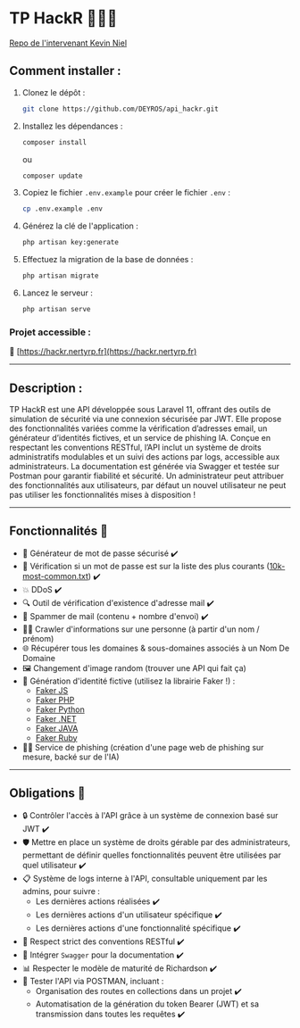 # TP HackR 👨🏻‍💻

[Repo de l'intervenant Kevin Niel](https://github.com/kevinniel/M1-MDS-2425-API)

## Comment installer :

1. Clonez le dépôt :

    ```bash
    git clone https://github.com/DEYROS/api_hackr.git
    ```

2. Installez les dépendances :

    ```bash
    composer install
    ```

    ou

    ```bash
    composer update
    ```

3. Copiez le fichier `.env.example` pour créer le fichier `.env` :

    ```bash
    cp .env.example .env
    ```

4. Générez la clé de l'application :

    ```bash
    php artisan key:generate
    ```

5. Effectuez la migration de la base de données :

    ```bash
    php artisan migrate
    ```

6. Lancez le serveur :
    ```bash
    php artisan serve
    ```

### Projet accessible :

🔗 [https://hackr.nertyrp.fr](https://hackr.nertyrp.fr)

---

## Description :

TP HackR est une API développée sous Laravel 11, offrant des outils de simulation de sécurité via une connexion sécurisée par JWT. Elle propose des fonctionnalités variées comme la vérification d’adresses email, un générateur d’identités fictives, et un service de phishing IA. Conçue en respectant les conventions RESTful, l’API inclut un système de droits administratifs modulables et un suivi des actions par logs, accessible aux administrateurs. La documentation est générée via Swagger et testée sur Postman pour garantir fiabilité et sécurité. Un administrateur peut attribuer des fonctionnalités aux utilisateurs, par défaut un nouvel utilisateur ne peut pas utiliser les fonctionnalités mises à disposition !

---

## Fonctionnalités 🔧

-   🔑 Générateur de mot de passe sécurisé ✔️
-   🔐 Vérification si un mot de passe est sur la liste des plus courants ([10k-most-common.txt](https://github.com/danielmiessler/SecLists/blob/master/Passwords/Common-Credentials/10k-most-common.txt)) ✔️
-   💥 DDoS ✔️
-   🔍 Outil de vérification d'existence d'adresse mail ✔️
-   📧 Spammer de mail (contenu + nombre d'envoi) ✔️
-   🕵️‍♀️ Crawler d'informations sur une personne (à partir d'un nom / prénom)
-   🌐 Récupérer tous les domaines & sous-domaines associés à un Nom De Domaine
-   🖼️ Changement d'image random (trouver une API qui fait ça)
-   👤 Génération d'identité fictive (utilisez la librairie Faker !) :
    -   [Faker JS](https://fakerjs.dev/)
    -   [Faker PHP](https://fakerphp.org/)
    -   [Faker Python](https://faker.readthedocs.io/en/master/)
    -   [Faker .NET](https://www.nuget.org/packages/Faker.Net/)
    -   [Faker JAVA](https://javadoc.io/doc/com.github.javafaker/javafaker/latest/com/github/javafaker/Faker.html)
    -   [Faker Ruby](https://github.com/faker-ruby/faker)
-   🕵️‍♂️ Service de phishing (création d'une page web de phishing sur mesure, backé sur de l'IA)
---

## Obligations 📜

-   🔒 Contrôler l'accès à l'API grâce à un système de connexion basé sur JWT ✔️
-   🛡️ Mettre en place un système de droits gérable par des administrateurs, permettant de définir quelles fonctionnalités peuvent être utilisées par quel utilisateur ✔️
-   📋 Système de logs interne à l'API, consultable uniquement par les admins, pour suivre :
    -   Les dernières actions réalisées ✔️
    -   Les dernières actions d'un utilisateur spécifique ✔️
    -   Les dernières actions d'une fonctionnalité spécifique ✔️
-   📏 Respect strict des conventions RESTful ✔️
-   📑 Intégrer `Swagger` pour la documentation ✔️
-   📊 Respecter le modèle de maturité de Richardson ✔️
-   🧪 Tester l'API via POSTMAN, incluant :
    -   Organisation des routes en collections dans un projet ✔️
    -   Automatisation de la génération du token Bearer (JWT) et sa transmission dans toutes les requêtes ✔️
